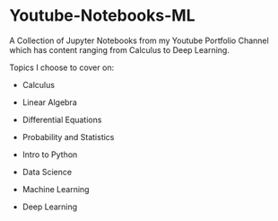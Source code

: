 # Youtube-Notebooks-ML
A Collection of Jupyter Notebooks from my Youtube Portfolio Channel which has content ranging from Calculus to Deep Learning. 

Topics I choose to cover on:

- Calculus
- Linear Algebra
- Differential Equations
- Probability and Statistics

- Intro to Python
- Data Science
- Machine Learning
- Deep Learning 
